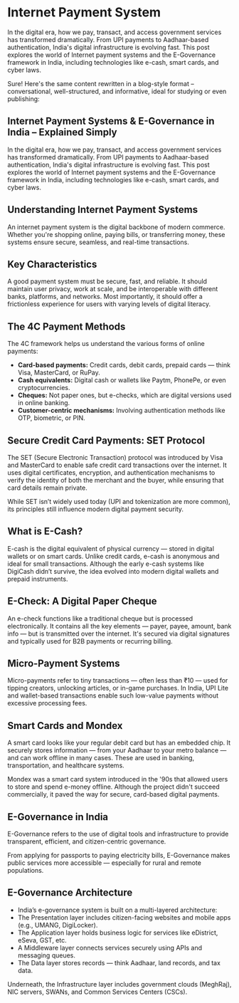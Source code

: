 # Internet Payment System

In the digital era, how we pay, transact, and access government services has transformed dramatically. From UPI payments to Aadhaar-based authentication, India's digital infrastructure is evolving fast. This post explores the world of Internet payment systems and the E-Governance framework in India, including technologies like e-cash, smart cards, and cyber laws.

Sure! Here's the same content rewritten in a blog-style format – conversational, well-structured, and informative, ideal for studying or even publishing:

## Internet Payment Systems & E-Governance in India – Explained Simply

In the digital era, how we pay, transact, and access government services has transformed dramatically. From UPI payments to Aadhaar-based authentication, India's digital infrastructure is evolving fast. This post explores the world of Internet payment systems and the E-Governance framework in India, including technologies like e-cash, smart cards, and cyber laws.

## Understanding Internet Payment Systems

An internet payment system is the digital backbone of modern commerce. Whether you're shopping online, paying bills, or transferring money, these systems ensure secure, seamless, and real-time transactions.

## Key Characteristics

A good payment system must be secure, fast, and reliable. It should maintain user privacy, work at scale, and be interoperable with different banks, platforms, and networks. Most importantly, it should offer a frictionless experience for users with varying levels of digital literacy.

## The 4C Payment Methods

The 4C framework helps us understand the various forms of online payments:

- **Card-based payments:** Credit cards, debit cards, prepaid cards — think Visa, MasterCard, or RuPay.
- **Cash equivalents:** Digital cash or wallets like Paytm, PhonePe, or even cryptocurrencies.
- **Cheques:** Not paper ones, but e-checks, which are digital versions used in online banking.
- **Customer-centric mechanisms:** Involving authentication methods like OTP, biometric, or PIN.

## Secure Credit Card Payments: SET Protocol

The SET (Secure Electronic Transaction) protocol was introduced by Visa and MasterCard to enable safe credit card transactions over the internet. It uses digital certificates, encryption, and authentication mechanisms to verify the identity of both the merchant and the buyer, while ensuring that card details remain private.

While SET isn’t widely used today (UPI and tokenization are more common), its principles still influence modern digital payment security.

## What is E-Cash?
E-cash is the digital equivalent of physical currency — stored in digital wallets or on smart cards. Unlike credit cards, e-cash is anonymous and ideal for small transactions. Although the early e-cash systems like DigiCash didn’t survive, the idea evolved into modern digital wallets and prepaid instruments.

## E-Check: A Digital Paper Cheque
An e-check functions like a traditional cheque but is processed electronically. It contains all the key elements — payer, payee, amount, bank info — but is transmitted over the internet. It's secured via digital signatures and typically used for B2B payments or recurring billing.

## Micro-Payment Systems
Micro-payments refer to tiny transactions — often less than ₹10 — used for tipping creators, unlocking articles, or in-game purchases. In India, UPI Lite and wallet-based transactions enable such low-value payments without excessive processing fees.

## Smart Cards and Mondex
A smart card looks like your regular debit card but has an embedded chip. It securely stores information — from your Aadhaar to your metro balance — and can work offline in many cases. These are used in banking, transportation, and healthcare systems.

Mondex was a smart card system introduced in the '90s that allowed users to store and spend e-money offline. Although the project didn't succeed commercially, it paved the way for secure, card-based digital payments.

## E-Governance in India

E-Governance refers to the use of digital tools and infrastructure to provide transparent, efficient, and citizen-centric governance.

From applying for passports to paying electricity bills, E-Governance makes public services more accessible — especially for rural and remote populations.

## E-Governance Architecture

- India’s e-governance system is built on a multi-layered architecture:
- The Presentation layer includes citizen-facing websites and mobile apps (e.g., UMANG, DigiLocker).
- The Application layer holds business logic for services like eDistrict, eSeva, GST, etc.
- A Middleware layer connects services securely using APIs and messaging queues.
- The Data layer stores records — think Aadhaar, land records, and tax data.

Underneath, the Infrastructure layer includes government clouds (MeghRaj), NIC servers, SWANs, and Common Services Centers (CSCs).

